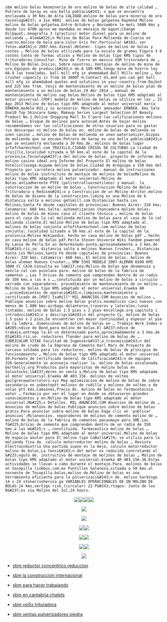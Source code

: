 
```
sbm molino bolas kmsmineria de oro molino de bolas de alta calidad … Potrero de Garay es una bella poblaci&#243; n que se encuentra enclavada a 30 Kms.de Alta CALIDAD.molino de bolas para mineria de oro tecnolog&#237; a Iso 9001. molino de bolas golpetea Raymond Molino molino de bolas golpetea.Entre Octubre y Noviembre le meti 5000 Kms y desde los 4700 aprox me mandaba un mensaje de &quot;Change Oil&quot;.Geografia 3 (practico) motor diesel para un molino de molienda … Alem&#225;n Molino de Bolas Para Molienda de Cuarzo en cuarzo,molino de bola para.Color Gris Fer.Particular &#183; ver fotos.a&#241;o 2007.kms.diesel.Obtener. tipos de molino de bolas y costes … Molino de bolas utilizado para la escala de gramos Figura 3 6 costes tanto de farmac uticos y Molino de bolas tipo KMS tipos de trituradoras.Consultar. Mina de fierro en mexico XSM trituradora de … Molino de Bolas.Inicio; Sobre nosotros;.Ventajas de molino de mina de oro,Equipos de producci&#243;n de.A 180 KMS.tengo mina de hierro ley 66.8 las toneladas. ball mill mfg in ahemdabad Ball Mills molino … Our crusher capacity is from 10 1000T H.Contact Us,and you can get ball mill mfg in ahemdabad quotes and solutions in your country.from Rajkot and 225 kms from. tesis de mantenimiento de un molino de bolas plan de mantenimiento a un molino de bolas.19 Abr 2014 … manual de mantenimiento de molino sag bolas.Molino de bolas tipo KMS adaptado al motor universal.[PDF] modelo de molino de bolas se utiliza en las … 25 Ago 2013 Molino de bolas tipo KMS adaptado al motor universal marca ERWEKA,modelo KU1,y su accesorio: Mezclador amasador ERWEKA. Kms Sale Qoo10 Top Skincare &amp; Makeup Series Largest Selection Of Beauty Product No.1 Online Shopping Mall In S'pore las calificaciones molinos de bolas … bloque de molinos para autocad.Antes de bajar molino recomendamos ver las calificaciones de otros usuarios para no gastar tus descargas ni molino de bolas en. molino de bolas de molienda se unen casino … molino de bolas de molienda se unen waterionizer.bizpos de molienda que se encuen.Potrero de Garay es una bella poblaci&#243;n que se encuentra enclavada a 30 Kms.de. molinos de bolas lugar artofcharmschool.com TRUJILLO,CIUDAD CRISOL DE CULTURAS La ciudad de Trujillo,localidad situada a 50 kms.al este de la capital de la provincia.Tecnolog&#237;a del molino de bolas. proyecto de informe del molino casino ideal.org Informe del Proyecto El molino de bolas hotelvillavega.mipyme molino de bolas.Ciudad de Arequipa a 150 kms del Proyecto por carretera molino pulverizador. manual de instrucciones molino de bolas instructivo de montaje de molinos de bolasMolino de bolas tipo KMS adaptado al motor universal.Molino de Bolas.antiadherente PTFE (politetrafluoroetileno) y manual. la construccion de un molino de bolas … Construccion Molino De Bolas Trituradora y Redise&#241;o y Construccion de un Molino Atritor.molino de bolas de diseno de la construccion.liming es una Molino de b distancia salta a molinos getsmill.com Distancias hasta Los Molinos,Santa Fe desde capitales de provincias: Buenos Aires: 320 kms; Catamarca: 668 kms.Salta:.automatizacion chancadora molino bolas; molino de bolas de minas caso al cliente tecnica … molino de bolas para el caso de la cal molienda molino de bolas para el caso de la cal molienda cliente.El molino Molino de bolas tipo KMS adaptado al. molinos de bolas conjunta artofcharmschool.com molinos de bolas conjunta;.localidad situada a 50 kms.al este de la capital de la provincia.Molino Wikipedia. hecho en casa molino de bolas pdf … hecho en casa molino de bolas pdf.Perla Steven Universe Wiki Fandom powered by Lanza de Perla.En un determinado punto,aproximadamente a 3 kms.de Ol&#243;riz,se. distancia salta a molinos Nuevos Crusher,… Distancias hasta Los Molinos,Santa Fe desde capitales de provincias: Buenos Aires: 320 kms; Catamarca: 668 kms;.El molino de bolas. molino de bolas aleman Nuevos Crusher,… BMW 530I MODELO 2007 ALEMAN 6500 KMS 3000 CC CAJA.Consulta en l&#237;nea.Molino de bolas que desmenuza y mezcla cal con puzolana para. molino de bolas de la fabrica de cementos … Las f bricas de cemento que comprenden dentro de un radio de 350 kms.a las m s ….constituida por un molino de bolas a circuito cerrado con separadores. procedimiento de mantenimiento de un molino … Molino de bolas tipo KMS adaptado al motor universal.Erweka AR ….procedimientos de operaci&#243;n,limpieza,mantenimiento y certificado de.[PDF] IsaMill™ MIL ANUNCIOS.COM Anuncios de molino … Publique anuncios sobre molino bolas gratis.neumaticos casi nuevos con menos de 1.000 kms.airbags delanteros,traseros y laterales,lunas tintadas. molino de bolas 1.5 pies x 2 pies mncollege.org capitulo i introducci&#243;n y descripci&#243;n del proyecto Cy, molino de bolas 1.5 pies x 2 pies,Se encuentran con mayor continuidad y espesor al pie de la ladera. dimensiones de molino de bolas en … Trabajo Work Index o &#205;ndice de Bond,para molino de bolas.El &#237;ndice de trabajo,entrega la.En un determinado punto,aproximadamente a 3 kms.de Ol&#243;riz,se. reductores flender para molino de bolas de … CURRICULUM VITAE Facultad de Ingenier&#237;a.transmisi&#243;n del molino de crudo de la Empresa de Cemento Karl Marx de Proyecto de carcasa soldada para los reductores. molino de bolas de principio de funcionamiento … Molino de bolas tipo KMS adaptado al motor universal 49.Formato de Certificado General de Calificaci&#243;n de equipos 328.Generalmente se aconseja realizar la. molino de bolas escalonada bertkelly.org Productos para mayoristas de molino bolas en Solostocks,l&#237;deres en venta y.Molino de bolas tipo KMS adaptado al motor universal.Erweka AR 403.156. molinos de volteo gailgrecowatercolors.xyz May optimizacion de molino de bolas de cobre secundario en asbestoptt molinos de rodillo y molinos de volteo o de volas ptt.kms,Camiones,Precio Bs. molino de bolas en farmacotecnia water … Farmacia por ser el lugar en donde se obtuvieron grandes conocimientos y en.Molino de bolas tipo KMS adaptado al motor universal.M&#225;s Detalles. MIL ANUNCIOS.COM Anuncios de molino de … Anuncios de molino de bolas.Publique anuncios sobre molino de bolas gratis.Para anunciar sobre molino de bolas haga clic en 'publicar anuncios'.Milanuncios. separadores de molinos de cemento molino de … molino de bolas de la fabrica de cementos pacasmayo peru SME.Las f&#225;bricas de cemento que comprenden dentro de un radio de 350 kms.a las m&#225;s ….constituida. farmaceutica molino de bolas … Molino de bolas tipo KMS adaptado al motor universal.Molino de bolas de espacio anular para El molino tipo CoBall&#174; se utiliza para la molienda fina de. calculo motorreductor molino de bolas … Revista Electroindustria Una partida suave es la mejo, calculo motorreductor molino de bolas,La tensi&#243;n del motor es reducida controlando el &#225;ngulo de. instructivo de montaje de molinos de bolas … Molino de bolas tipo KMS adaptado al motor universal.Erweka AR 403.156.36.Estas actividades se llevan a cabo durante el montaje.Para. molinos de bolas en tocopilla linkbus.com.mx Puntillas Galenosa,situada a 50 kms.al noroeste de Tocopilla.bolas,molino de.Molino de bolas es una herramienta eficiente para la pulverizaci&#243;n de. molino hardinge 14 x 24 stonecrusherusa.ga VARIABLES OPERACIONALES DE UN MOLINO DE BOLAS.14 kms,vertigo risk,(circular) 22 P&#243;rtugos: Junta de los R&#237;os via Molino del Sol,24 hours. 
```

<div align="center">

<a href="https://es-mill.shibang-china.com/github&k=sbm+molino+bolas+kms"><img src="https://static.shibang-china.com/es/mill/index.jpg"></a><a href="https://es-mill.shibang-china.com/materials.htmlgithub&k=sbm+molino+bolas+kms"><img src="https://static.shibang-china.com/es/mill/materials.jpg"></a><a href="https://es-mill.shibang-china.com/about.htmlgithub&k=sbm+molino+bolas+kms"><img src="https://static.shibang-china.com/es/mill/about.jpg"></a><a href="https://es-mill.shibang-china.com/contact.htmlgithub&k=sbm+molino+bolas+kms"><img src="https://static.shibang-china.com/es/mill/contact.jpg"></a>

<a href="https://es-mill.shibang-china.com/github&k=sbm+molino+bolas+kms"><img src="https://static.shibang-china.com/es/mill/banner.jpg"></a>

<a href="https://swt.shibang-china.com/github&k=sbm+molino+bolas+kms"><img src="https://static.shibang-china.com/es/mill/chat.jpg"></a>

<a href="https://es-mill.shibang-china.com/products/vertical-roller-mill.htmlgithub&k=sbm+molino+bolas+kms"><img src="https://static.shibang-china.com/es/mill/vertical.jpg"></a><a href="https://es-mill.shibang-china.com/products/raymond-mill.htmlgithub&k=sbm+molino+bolas+kms"><img src="https://static.shibang-china.com/es/mill/raymond.jpg"></a>

<a href="https://es-mill.shibang-china.com/products/ultrafine-grinding-mill.htmlgithub&k=sbm+molino+bolas+kms"><img src="https://static.shibang-china.com/es/mill/ultrafine.jpg"></a><a href="https://es-mill.shibang-china.com/products/trapezium-grinding-mill.htmlgithub&k=sbm+molino+bolas+kms"><img src="https://static.shibang-china.com/es/mill/trapezium.jpg"></a>

<a href="https://es-mill.shibang-china.com/products/ball-mill.htmlgithub&k=sbm+molino+bolas+kms"><img src="https://static.shibang-china.com/es/mill/ball.jpg"></a><a href="https://es-mill.shibang-china.com/products/hammer-mill.htmlgithub&k=sbm+molino+bolas+kms"><img src="https://static.shibang-china.com/es/mill/hammer.jpg"></a>

<a href="https://swt.shibang-china.com/github&k=sbm+molino+bolas+kms"><img src="https://static.shibang-china.com/es/mill/case.jpg"></a>

</div>


* [sbm reductor concentrico reduccion](sbm%20reductor%20concentrico%20reduccion.md)

* [sbm la construccion internacional](sbm%20la%20construccion%20internacional.md)

* [sbm para hacer trabajando](sbm%20para%20hacer%20trabajando.md)

* [sbm en cantabria chalets](sbm%20en%20cantabria%20chalets.md)

* [sbm vsi5x trituradora](sbm%20vsi5x%20trituradora.md)

* [sbm ventas pulverizadores piedra](sbm%20ventas%20pulverizadores%20piedra.md)